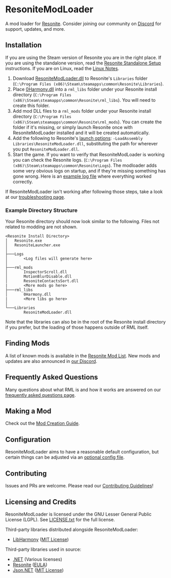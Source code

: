 # ResoniteModLoader

A mod loader for [Resonite](https://resonite.com/). Consider joining our community on [Discord][Resonite Modding Discord] for support, updates, and more.

## Installation

If you are using the Steam version of Resonite you are in the right place. If you are using the standalone version, read the [Resonite Standalone Setup](doc/Resonite_standalone_setup.md) instructions. If you are on Linux, read the [Linux Notes](doc/linux.md).

1. Download [ResoniteModLoader.dll](https://github.com/Resonite-modding-group/ResoniteModLoader/releases/latest/download/ResoniteModLoader.dll) to Resonite's `Libraries` folder (`C:\Program Files (x86)\Steam\steamapps\common\Resonite\Libraries`).
2. Place [0Harmony.dll](https://github.com/Resonite-modding-group/ResoniteModLoader/releases/latest/download/0Harmony.dll) into a `rml_libs` folder under your Resonite install directory (`C:\Program Files (x86)\Steam\steamapps\common\Resonite\rml_libs`). You will need to create this folder.
3. Add mod DLL files to a `rml_mods` folder under your Resonite install directory (`C:\Program Files (x86)\Steam\steamapps\common\Resonite\rml_mods`). You can create the folder if it's missing, or simply launch Resonite once with ResoniteModLoader installed and it will be created automatically.
4. Add the following to Resonite's [launch options](https://wiki.Resonite.com/Command_Line_Arguments): `-LoadAssembly Libraries\ResoniteModLoader.dll`, substituting the path for wherever you put `ResoniteModLoader.dll`.
5. Start the game. If you want to verify that ResoniteModLoader is working you can check the Resonite logs. (`C:\Program Files (x86)\Steam\steamapps\common\Resonite\Logs`). The modloader adds some very obvious logs on startup, and if they're missing something has gone wrong. Here is an [example log file](doc/example_log.log) where everything worked correctly.

If ResoniteModLoader isn't working after following those steps, take a look at our [troubleshooting page](doc/troubleshooting.md).

### Example Directory Structure

Your Resonite directory should now look similar to the following. Files not related to modding are not shown.

```
<Resonite Install Directory>
│   Resonite.exe
│   ResoniteLauncher.exe
│
├───Logs
│       <Log files will generate here>
│
├───rml_mods
│       InspectorScroll.dll
│       MotionBlurDisable.dll
│       ResoniteContactsSort.dll
|       <More mods go here>
├───rml_libs
│       0Harmony.dll
|       <More libs go here>
│
└───Libraries
        ResoniteModLoader.dll
```

Note that the libraries can also be in the root of the Resonite install directory if you prefer, but the loading of those happens outside of RML itself.

## Finding Mods

A list of known mods is available in the [Resonite Mod List](https://www.Resonitemodloader.com/mods). New mods and updates are also announced in [our Discord][Resonite Modding Discord].

## Frequently Asked Questions

Many questions about what RML is and how it works are answered on our [frequently asked questions page](doc/faq.md).

## Making a Mod

Check out the [Mod Creation Guide](doc/making_mods.md).

## Configuration

ResoniteModLoader aims to have a reasonable default configuration, but certain things can be adjusted via an [optional config file](doc/modloader_config.md).

## Contributing

Issues and PRs are welcome. Please read our [Contributing Guidelines](.github/CONTRIBUTING.md)!

## Licensing and Credits

ResoniteModLoader is licensed under the GNU Lesser General Public License (LGPL). See [LICENSE.txt](LICENSE.txt) for the full license.

Third-party libraries distributed alongside ResoniteModLoader:

- [LibHarmony] ([MIT License](https://github.com/pardeike/Harmony/blob/v2.2.1.0/LICENSE))

Third-party libraries used in source:

- [.NET](https://github.com/dotnet) (Various licenses)
- [Resonite](https://Resonite.com/) ([EULA](https://store.steampowered.com/eula/740250_eula_0))
- [Json.NET](https://github.com/JamesNK/Newtonsoft.Json) ([MIT License](https://github.com/JamesNK/Newtonsoft.Json/blob/master/LICENSE.md))

<!--- Link References -->
[LibHarmony]: https://github.com/pardeike/Harmony
[Resonite Modding Discord]: https://discord.gg/vCDJK9xyvm
